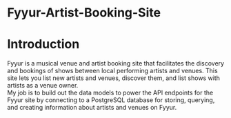 # Fyyur-Artist-Booking-Site
# Introduction 
Fyyur is a musical venue and artist booking site that facilitates the discovery and bookings of shows between local performing artists and venues. This site lets you list new artists and venues, discover them, and list shows with artists as a venue owner.  
My job is to build out the data models to power the API endpoints for the Fyyur site by connecting to a PostgreSQL database for storing, querying, and creating information about artists and venues on Fyyur.
